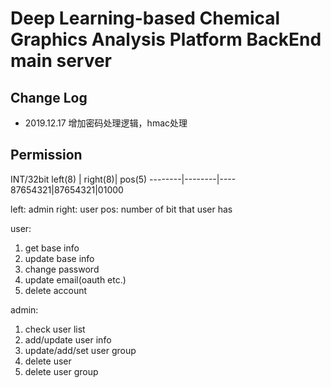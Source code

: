 # Deep Learning-based Chemical Graphics Analysis Platform BackEnd main server

## Change Log

- 2019.12.17 增加密码处理逻辑，hmac处理

## Permission

INT/32bit
left(8) | right(8)| pos(5)
--------|--------|----
87654321|87654321|01000

left: admin
right: user
pos: number of bit that user has

user:
1. get base info
2. update base info
3. change password
4. update email(oauth etc.)
5. delete account

admin:
1. check user list
2. add/update user info
3. update/add/set user group
4. delete user
5. delete user group
